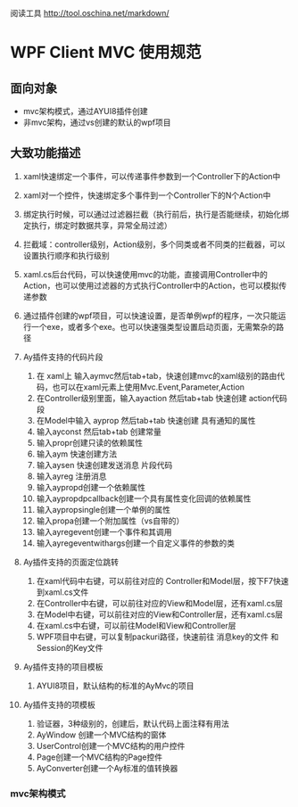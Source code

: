 ﻿阅读工具 http://tool.oschina.net/markdown/
# WPF Client MVC 使用规范

## 面向对象
* mvc架构模式，通过AYUI8插件创建 
* 非mvc架构，通过vs创建的默认的wpf项目

 ## 大致功能描述
1. xaml快速绑定一个事件，可以传递事件参数到一个Controller下的Action中
2. xaml对一个控件，快速绑定多个事件到一个Controller下的N个Action中
3. 绑定执行时候，可以通过过滤器拦截（执行前后，执行是否能继续，初始化绑定执行，绑定时数据共享，异常全局过滤）
4. 拦截域：controller级别，Action级别，多个同类或者不同类的拦截器，可以设置执行顺序和执行级别
5. xaml.cs后台代码，可以快速使用mvc的功能，直接调用Controller中的Action，也可以使用过滤器的方式执行Controller中的Action，也可以模拟传递参数
6. 通过插件创建的wpf项目，可以快速设置，是否单例wpf的程序，一次只能运行一个exe，或者多个exe。也可以快速强类型设置启动页面，无需繁杂的路径
7. Ay插件支持的代码片段
    1. 在 xaml上 输入aymvc然后tab+tab，快速创建mvc的xaml级别的路由代码，也可以在xaml元素上使用Mvc.Event,Parameter,Action
    2. 在Controller级别里面，输入ayaction  然后tab+tab  快速创建  action代码段
	3. 在Model中输入  ayprop  然后tab+tab 快速创建 具有通知的属性
	4. 输入ayconst 然后tab+tab 创建常量
    5. 输入propr创建只读的依赖属性
	6. 输入aym 快速创建方法
	7. 输入aysen 快速创建发送消息 片段代码
    8. 输入ayreg 注册消息
    9. 输入aypropd创建一个依赖属性
    10. 输入aypropdpcallback创建一个具有属性变化回调的依赖属性
    11.  输入aypropsingle创建一个单例的属性
    12.  输入propa创建一个附加属性（vs自带的）
    13.  输入ayregevent创建一个事件和其调用
    14.  输入ayregeventwithargs创建一个自定义事件的参数的类

8. Ay插件支持的页面定位跳转
    1. 在xaml代码中右键，可以前往对应的   Controller和Model层，按下F7快速到xaml.cs文件
    2. 在Controller中右键，可以前往对应的View和Model层，还有xaml.cs层
    3. 在Model中右键，可以前往对应的View和Controller层，还有xaml.cs层
    4. 在xaml.cs中右键，可以前往Model和View和Controller层
    5. WPF项目中右键，可以复制packuri路径，快速前往 消息key的文件 和 Session的Key文件

9. Ay插件支持的项目模板
    1. AYUI8项目，默认结构的标准的AyMvc的项目

10. Ay插件支持的项模板
    1. 验证器，3种级别的，创建后，默认代码上面注释有用法
    2. AyWindow 创建一个MVC结构的窗体
    3. UserControl创建一个MVC结构的用户控件
    4. Page创建一个MVC结构的Page控件
    5. AyConverter创建一个Ay标准的值转换器

 ### mvc架构模式


